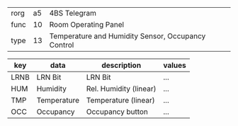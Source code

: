 
|    |   |   |
| -- | - | - |
| rorg | a5 | 4BS Telegram |
| func | 10 | Room Operating Panel |
| type | 13 | Temperature and Humidity Sensor, Occupancy Control |

| key | data | description | values |
| --- | --- | --- | --- |
  | LRNB | LRN Bit | LRN Bit | ... | 
| HUM | Humidity | Rel. Humidity (linear) | ... | 
| TMP | Temperature | Temperature (linear) | ... | 
| OCC | Occupancy | Occupancy button | ... | 

  